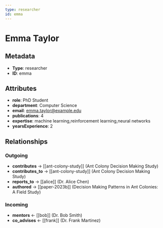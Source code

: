 ```yaml
---
type: researcher
id: emma
---
```


# Emma Taylor

## Metadata

- **Type**: researcher
- **ID**: emma

## Attributes

- **role**: PhD Student
- **department**: Computer Science
- **email**: emma.taylor@example.edu
- **publications**: 4
- **expertise**: machine learning,reinforcement learning,neural networks
- **yearsExperience**: 2

## Relationships

### Outgoing

- **contributes** → [[ant-colony-study]] (Ant Colony Decision Making Study)
- **contributes_to** → [[ant-colony-study]] (Ant Colony Decision Making Study)
- **reports_to** → [[alice]] (Dr. Alice Chen)
- **authored** → [[paper-2023b]] (Decision Making Patterns in Ant Colonies: A Field Study)

### Incoming

- **mentors** ← [[bob]] (Dr. Bob Smith)
- **co_advises** ← [[frank]] (Dr. Frank Martinez)

